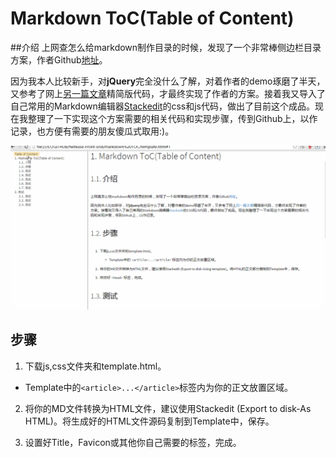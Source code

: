 
# Markdown ToC(Table of Content)

##介绍
上网查怎么给markdown制作目录的时候，发现了一个非常棒侧边栏目录方案，作者Github[地址](https://github.com/i5ting/i5ting_ztree_toc)。

因为我本人比较新手，对**jQuery**完全没什么了解，对着作者的demo琢磨了半天，又参考了网上[另一篇文章](http://www.jianshu.com/p/34c92cbd0aaf/)精简版代码，才最终实现了作者的方案。接着我又导入了自己常用的Markdown编辑器[Stackedit](https://stackedit.io/)的css和js代码，做出了目前这个成品。现在我整理了一下实现这个方案需要的相关代码和实现步骤，传到Github上，以作记录，也方便有需要的朋友傻瓜式取用:)。

![示例](https://github.com/Light1980/Netease-Front-End/blob/master/markdown-TOC/img/markdown-ToC.gif)

## 步骤

1. 下载js,css文件夹和template.html。

 + Template中的<code>&lt;article\>...&lt;/article></code>标签内为你的正文放置区域。

2. 将你的MD文件转换为HTML文件，建议使用Stackedit (Export to disk-As HTML)。将生成好的HTML文件源码复制到Template中，保存。

3. 设置好Title，Favicon或其他你自己需要的标签，完成。

